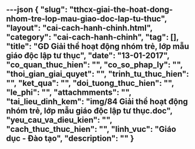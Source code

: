---json
{
    "slug": "tthcx-giai-the-hoat-dong-nhom-tre-lop-mau-giao-doc-lap-tu-thuc",
    "layout": "cai-cach-hanh-chinh.html",
    "category": "cai-cach-hanh-chinh",
    "tag": [],
    "title": "GD Giải thể hoạt động nhóm trẻ, lớp mẫu giáo độc lập tư thục",
    "date": "13-01-2017",
    "co_quan_thuc_hien": "",
    "co_so_phap_ly": "",
    "thoi_gian_giai_quyet": "",
    "trinh_tu_thuc_hien": "",
    "ket_qua": "",
    "doi_tuong_thuc_hien": "",
    "le_phi": "",
    "attachmments": "",
    "tai_lieu_dinh_kem": "img/84 Giải thể hoạt động nhóm trẻ, lớp mẫu giáo độc lập tư thục.doc",
    "yeu_cau_va_dieu_kien": "",
    "cach_thuc_thuc_hien": "",
    "linh_vuc": "Giáo dục - Đào tạo",
    "description": ""
}
---
